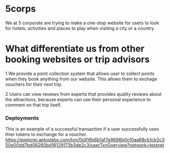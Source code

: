 # 5corps
 We at 5 corporate are trying to make a one-stop website for users to look for hotels, activities and places to play when visiting a city or a country.

 # What differentiate us from other booking websites or trip advisors
   1 We provide a point collection system that allows user to collect points when they book anything from our website. This allows them to exchage vouchers for their next trip.
   
   2 Users can view reviews from experts that provides quality reviews about the attractions, because experts can use their personal experience to comment on that trip itself.
   


 ### Deployments
This is an example of a successful transaction if a user successfully uses thier tokens to exchange for a voucher.
 https://explorer.aptoslabs.com/txn/0x916b6b1af7e9686b0cf0aa68cb1cb2c350e00dd7bd06260bd16129173b3de2c3/userTxnOverview?network=testnet
